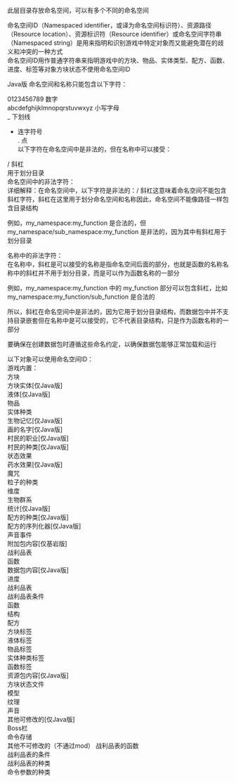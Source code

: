 此层目录存放命名空间，可以有多个不同的命名空间  
  
  
  
命名空间ID（Namespaced identifier，或译为命名空间标识符）、资源路径（Resource location）、资源标识符（Resource identifier）或命名空间字符串（Namespaced string）是用来指明和识别游戏中特定对象而又能避免潜在的歧义和冲突的一种方式  
命名空间ID用作普通字符串来指明游戏中的方块、物品、实体类型、配方、函数、进度、标签等对象方块状态不使用命名空间ID  
  
  
  
Java版
命名空间和名称只能包含以下字符：  
  
0123456789 数字  
abcdefghijklmnopqrstuvwxyz 小写字母  
_ 下划线  
- 连字符号  
. 点  
以下字符在命名空间中是非法的，但在名称中可以接受：  
  
/ 斜杠  
用于划分目录  
命名空间中的非法字符：  
详细解释：在命名空间中，以下字符是非法的：/ 斜杠这意味着命名空间不能包含斜杠字符，斜杠在这里用于划分命名空间和名称因此，命名空间不能像路径一样包含目录结构  
  
例如，my_namespace:my_function 是合法的，但 my_namespace/sub_namespace:my_function 是非法的，因为其中有斜杠用于划分目录  
  
名称中的非法字符：  
在名称中，斜杠是可以接受的名称是指命名空间后面的部分，也就是函数的名称名称中的斜杠并不用于划分目录，而是可以作为函数名称的一部分  
  
例如，my_namespace:my_function 中的 my_function 部分可以包含斜杠，比如 my_namespace:my_function/sub_function 是合法的  
  
所以，斜杠在命名空间中是非法的，因为它用于划分目录结构，而数据包中并不支持目录嵌套但在名称中是可以接受的，它不代表目录结构，只是作为函数名称的一部分  
  
要确保在创建数据包时遵循这些命名约定，以确保数据包能够正常加载和运行  
  
  
    
以下对象可以使用命名空间ID：    
游戏内置：  
方块    
方块实体[仅Java版]  
液体[仅Java版]  
物品    
实体种类    
生物记忆[仅Java版]  
画的名字[仅Java版]  
村民的职业[仅Java版]    
村民的种类[仅Java版]    
状态效果    
药水效果[仅Java版]  
魔咒    
粒子的种类  
维度    
生物群系    
统计[仅Java版]  
配方的种类[仅Java版]    
配方的序列化器[仅Java版]    
声音事件    
附加包内容[仅基岩版]    
战利品表    
函数    
数据包内容[仅Java版]    
进度    
战利品表    
战利品表条件    
函数    
结构    
配方    
方块标签    
液体标签    
物品标签    
实体种类标签    
函数标签    
资源包内容[仅Java版]    
方块状态文件    
模型    
纹理    
声音    
其他可修改的[仅Java版]  
Boss栏  
命令存储    
其他不可修改的（不通过mod） 
战利品表的函数  
战利品表的条件  
战利品表的种类  
命令参数的种类  